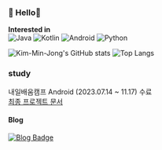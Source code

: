 ### 👋 Hello👋  

**Interested in**    
![Java](https://img.shields.io/badge/Java-007396.svg?&style=for-the-badge&logo=Java&logoColor=white)
![Kotlin](https://img.shields.io/badge/Kotlin-7f52ff.svg?&style=for-the-badge&logo=Kotlin&logoColor=white)
![Android](https://img.shields.io/badge/Android-3ddc84.svg?&style=for-the-badge&logo=Android&logoColor=white)
![Python](https://img.shields.io/badge/Python-3776ab.svg?&style=for-the-badge&logo=Python&logoColor=white)

![Kim-Min-Jong's GitHub stats](https://github-readme-stats.vercel.app/api?username=Kim-Min-Jong&show_icons=true)
![Top Langs](https://github-readme-stats.vercel.app/api/top-langs/?username=Kim-Min-Jong&layout=compact)  

<!--[![Hits](https://hits.seeyoufarm.com/api/count/incr/badge.svg?url=https%3A%2F%2Fgithub.com%2FKim-Min-Jong&count_bg=%237D7D7D&title_bg=%23137EEE&icon=github.svg&icon_color=%23E7E7E7&title=hits&edge_flat=false)](https://hits.seeyoufarm.com)-->
### study
내일배움캠프 Android (2023.07.14 ~ 11.17) 수료  
[최종 프로젝트 문서](https://feline-bench-884.notion.site/9-9-7c9b3ea4fe4f4bec83892ebf57241cd3?pvs=4)
<!-- ### contact --> 
<!-- #### E-mail -->
<!-- [![Gmail Badge](https://img.shields.io/badge/Gmail-d14836?style=flat-square&logo=Gmail&logoColor=white&link=mailto:alswhddkdl@gmail.com)](mailto:alswhddkdl@gmail.com)--> 
#### Blog
[![Blog Badge](http://img.shields.io/badge/-Blog-green?style=flat-square&logo=Tistory&link=https://aaapple.tistory.com/)](https://aaapple.tistory.com/) 
